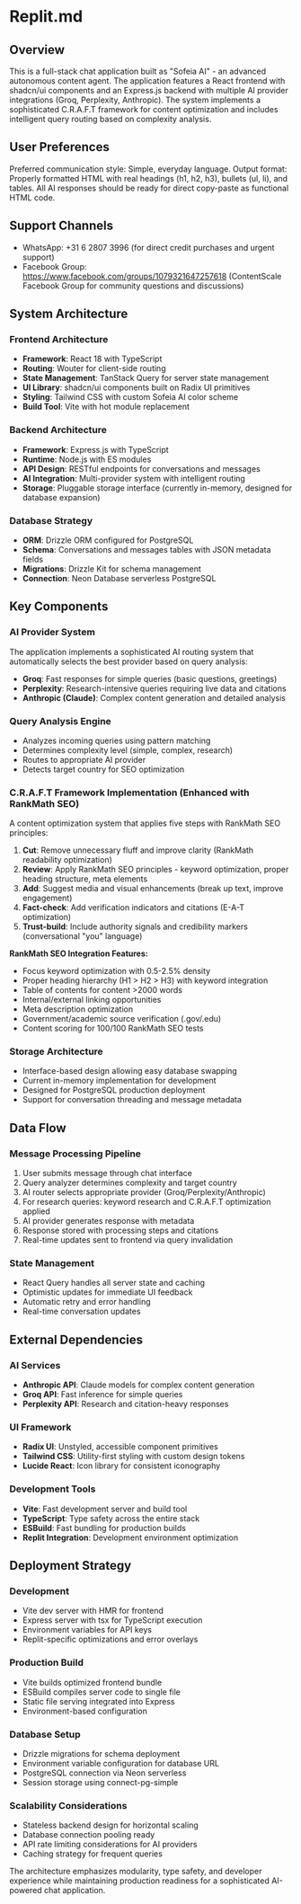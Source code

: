 # Replit.md

## Overview

This is a full-stack chat application built as "Sofeia AI" - an advanced autonomous content agent. The application features a React frontend with shadcn/ui components and an Express.js backend with multiple AI provider integrations (Groq, Perplexity, Anthropic). The system implements a sophisticated C.R.A.F.T framework for content optimization and includes intelligent query routing based on complexity analysis.

## User Preferences

Preferred communication style: Simple, everyday language.
Output format: Properly formatted HTML with real headings (h1, h2, h3), bullets (ul, li), and tables. All AI responses should be ready for direct copy-paste as functional HTML code.

## Support Channels
- WhatsApp: +31 6 2807 3996 (for direct credit purchases and urgent support)
- Facebook Group: https://www.facebook.com/groups/1079321647257618 (ContentScale Facebook Group for community questions and discussions)

## System Architecture

### Frontend Architecture
- **Framework**: React 18 with TypeScript
- **Routing**: Wouter for client-side routing
- **State Management**: TanStack Query for server state management
- **UI Library**: shadcn/ui components built on Radix UI primitives
- **Styling**: Tailwind CSS with custom Sofeia AI color scheme
- **Build Tool**: Vite with hot module replacement

### Backend Architecture
- **Framework**: Express.js with TypeScript
- **Runtime**: Node.js with ES modules
- **API Design**: RESTful endpoints for conversations and messages
- **AI Integration**: Multi-provider system with intelligent routing
- **Storage**: Pluggable storage interface (currently in-memory, designed for database expansion)

### Database Strategy
- **ORM**: Drizzle ORM configured for PostgreSQL
- **Schema**: Conversations and messages tables with JSON metadata fields
- **Migrations**: Drizzle Kit for schema management
- **Connection**: Neon Database serverless PostgreSQL

## Key Components

### AI Provider System
The application implements a sophisticated AI routing system that automatically selects the best provider based on query analysis:

- **Groq**: Fast responses for simple queries (basic questions, greetings)
- **Perplexity**: Research-intensive queries requiring live data and citations
- **Anthropic (Claude)**: Complex content generation and detailed analysis

### Query Analysis Engine
- Analyzes incoming queries using pattern matching
- Determines complexity level (simple, complex, research)
- Routes to appropriate AI provider
- Detects target country for SEO optimization

### C.R.A.F.T Framework Implementation (Enhanced with RankMath SEO)
A content optimization system that applies five steps with RankMath SEO principles:
1. **Cut**: Remove unnecessary fluff and improve clarity (RankMath readability optimization)
2. **Review**: Apply RankMath SEO principles - keyword optimization, proper heading structure, meta elements
3. **Add**: Suggest media and visual enhancements (break up text, improve engagement)
4. **Fact-check**: Add verification indicators and citations (E-A-T optimization)
5. **Trust-build**: Include authority signals and credibility markers (conversational "you" language)

**RankMath SEO Integration Features:**
- Focus keyword optimization with 0.5-2.5% density
- Proper heading hierarchy (H1 > H2 > H3) with keyword integration
- Table of contents for content >2000 words
- Internal/external linking opportunities
- Meta description optimization
- Government/academic source verification (.gov/.edu)
- Content scoring for 100/100 RankMath SEO tests

### Storage Architecture
- Interface-based design allowing easy database swapping
- Current in-memory implementation for development
- Designed for PostgreSQL production deployment
- Support for conversation threading and message metadata

## Data Flow

### Message Processing Pipeline
1. User submits message through chat interface
2. Query analyzer determines complexity and target country
3. AI router selects appropriate provider (Groq/Perplexity/Anthropic)
4. For research queries: keyword research and C.R.A.F.T optimization applied
5. AI provider generates response with metadata
6. Response stored with processing steps and citations
7. Real-time updates sent to frontend via query invalidation

### State Management
- React Query handles all server state and caching
- Optimistic updates for immediate UI feedback
- Automatic retry and error handling
- Real-time conversation updates

## External Dependencies

### AI Services
- **Anthropic API**: Claude models for complex content generation
- **Groq API**: Fast inference for simple queries
- **Perplexity API**: Research and citation-heavy responses

### UI Framework
- **Radix UI**: Unstyled, accessible component primitives
- **Tailwind CSS**: Utility-first styling with custom design tokens
- **Lucide React**: Icon library for consistent iconography

### Development Tools
- **Vite**: Fast development server and build tool
- **TypeScript**: Type safety across the entire stack
- **ESBuild**: Fast bundling for production builds
- **Replit Integration**: Development environment optimization

## Deployment Strategy

### Development
- Vite dev server with HMR for frontend
- Express server with tsx for TypeScript execution
- Environment variables for API keys
- Replit-specific optimizations and error overlays

### Production Build
- Vite builds optimized frontend bundle
- ESBuild compiles server code to single file
- Static file serving integrated into Express
- Environment-based configuration

### Database Setup
- Drizzle migrations for schema deployment
- Environment variable configuration for database URL
- PostgreSQL connection via Neon serverless
- Session storage using connect-pg-simple

### Scalability Considerations
- Stateless backend design for horizontal scaling
- Database connection pooling ready
- API rate limiting considerations for AI providers
- Caching strategy for frequent queries

The architecture emphasizes modularity, type safety, and developer experience while maintaining production readiness for a sophisticated AI-powered chat application.